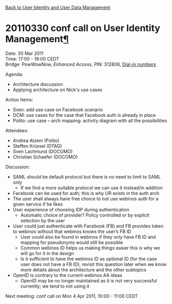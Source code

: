 [Back to User Identity and User Data
Management](Back%20to%20User%20Identity%20and%20User%20Data%20Management.html)

20110330 conf call on User Identity Management[¶](#20110330-conf-call-on-User-Identity-Management)
==================================================================================================

Date: 30 Mar 2011\
Time: 17:00 - 18:00 CEDT\
Bridge: PowWowNow, *Enhanced Access*, PIN: 312806, [Dial-in
numbers](http://pdf.powwownow.com/pdf/GBR_en_pwn-dial-in-numbers.pdf)

Agenda:

-   Architecture discussion
-   Applying architecture on Nick's use cases

Action Items:

-   Sven: add use case on Facebook scenario
-   DCM: use cases for the case that Facebook auth is already in place
-   Polito: use case – arch mapping: activity diagram with all the
    possibilities

Attendees:

-   Andrea Atzeni (Polito)
-   Steffen Krüssel (DTAG)
-   Sven Lachmund (DOCOMO)
-   Christian Schaefer (DOCOMO)

Discussion:

-   SAML should be default protocol but there is no need to limit to
    SAML only
    -   If we find a more suitable protocol we can use it instead/in
        addition
-   Facebook can be used for auth; this is why UR exists in the auth
    arch
-   The user shall always have free choice to not use webinos auth for a
    given service if he likes
-   User experience of choosing IDP during authentication
    -   Automatic choice of provider? Policy controlled or by explicit
        selection by the user
-   User could just authenticate with Facebook (FB) and FB provides
    token to webinos without that webinos knows the user’s FB ID
    -   User could also be found in webinos if they only have FB ID and
        mapping for pseudonyms would still be possible
    -   Common webinos ID helps us making things easier this is why we
        will go for it in the design
    -   Is it sufficient to have the webinos ID as optional ID (for the
        case user does not have a FB ID); revisit this question later
        when we know more details about the architecture and the other
        subtopics
-   OpenID is contrary to the current webinos AA ideas
    -   OpenID may be no longer maintained as it is not very successful
        currently; we tend to not using it

Next meeting: conf call on Mon 4 Apr 2011, 10:00 - 11:00 CEDT


